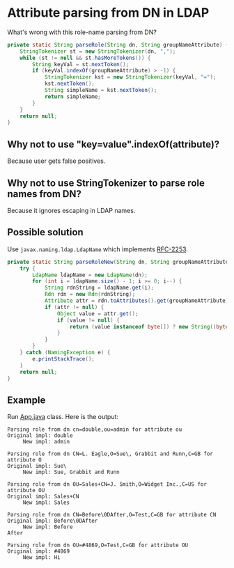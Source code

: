 # Attribute parsing from DN in LDAP

What's wrong with this role-name parsing from DN?

```java
private static String parseRole(String dn, String groupNameAttribute) {
	StringTokenizer st = new StringTokenizer(dn, ",");
	while (st != null && st.hasMoreTokens()) {
		String keyVal = st.nextToken();
		if (keyVal.indexOf(groupNameAttribute) > -1) {
			StringTokenizer kst = new StringTokenizer(keyVal, "=");
			kst.nextToken();
			String simpleName = kst.nextToken();
			return simpleName;
		}
	}
	return null;
}
```

## Why not to use "key=value".indexOf(attribute)?

Because user gets false positives.

## Why not to use StringTokenizer to parse role names from DN?

Because it ignores escaping in LDAP names.

## Possible solution

Use `javax.naming.ldap.LdapName` which implements [RFC-2253](https://tools.ietf.org/html/rfc2253).

```java
private static String parseRoleNew(String dn, String groupNameAttribute) {
	try {
		LdapName ldapName = new LdapName(dn);
		for (int i = ldapName.size() - 1; i >= 0; i--) {
			String rdnString = ldapName.get(i);
			Rdn rdn = new Rdn(rdnString);
			Attribute attr = rdn.toAttributes().get(groupNameAttribute);
			if (attr != null) {
				Object value = attr.get();
				if (value != null) {
					return (value instanceof byte[]) ? new String((byte[]) value) : value.toString();
				}
			}
		}
	} catch (NamingException e) {
		e.printStackTrace();
	}
	return null;
}
```

## Example

Run [App.java](src/main/java/org/jboss/test/App.java) class. Here is the output:

```
Parsing role from dn cn=double,ou=admin for attribute ou
Original impl: double
     New impl: admin

Parsing role from dn CN=L. Eagle,O=Sue\, Grabbit and Runn,C=GB for attribute O
Original impl: Sue\
     New impl: Sue, Grabbit and Runn

Parsing role from dn OU=Sales+CN=J. Smith,O=Widget Inc.,C=US for attribute OU
Original impl: Sales+CN
     New impl: Sales

Parsing role from dn CN=Before\0DAfter,O=Test,C=GB for attribute CN
Original impl: Before\0DAfter
     New impl: Before
After

Parsing role from dn OU=#4869,O=Test,C=GB for attribute OU
Original impl: #4869
     New impl: Hi
```